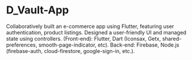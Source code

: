 # D_Vault-App
Collaboratively built an e-commerce app using Flutter,  featuring user authentication, product listings. Designed a user-friendly UI  and managed state using controllers. (Front-end): Flutter, Dart (Iconsax, Getx, shared-preferences, smooth-page-indicator, etc). Back-end: Firebase, Node.js (firebase-auth, cloud-firestore, google-sign-in, etc.).
